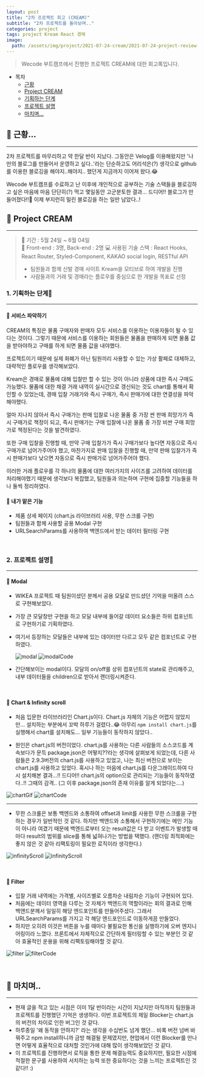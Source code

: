 ```yaml
---
layout: post
title: "2차 프로젝트 회고 (CREAM)"
subtitle: "2차 프로젝트를 돌아보며.."
categories: project
tags: project Kream React 경매
image:
  path: /assets/img/project/2021-07-24-cream/2021-07-24-project-review-cream-Cover.png
---
```


> Wecode 부트캠프에서 진행한 프로젝트 CREAM에 대한 회고록입니다.

- 목차
  - [근황](#-근황)
  - [Project CREAM](#-project-cream)
  - [기획하는 단계](#1-기획하는-단계)
  - [프로젝트 설명](#2-프로젝트-설명)
  - [마치며...](#-마치며)

## 📌 근황...

---

2차 프로젝트를 마무리하고 약 한달 반이 지났다. 그동안은 Velog를 이용해왔지만 '나만의 블로그를 만들어서 운영하고 싶다..'라는 단순하고도 어리석은(?) 생각으로 github를 이용한 블로깅을 해야지..해야지.. 했던게 지금까지 이어져 왔다.😂

Wecode 부트캠프를 수료하고 난 이후에 개인적으로 공부하는 기술 스택들을 블로깅하고 싶은 마음에 마음 단단히(?) 먹고 몇일동안 고군분토한 결과... 드디어!! 블로그가 만들어졌다!!🎉
이제 부지런히 밀린 블로깅을 하는 일만 남았다..!

## 📌 Project CREAM

---

> 🚌 기간 : 5월 24일 ~ 6월 04일 <br>
> 👥 Front-end : 3명, Back-end : 2명
> 💻 사용된 기술 스택 : React Hooks, React Router, Styled-Component, KAKAO social login, RESTful API
>
> - 팀원들과 함께 신발 경매 사이트 Kream을 모티브로 하여 개발을 진행 <br>
> - 사람들과의 거래 및 경매라는 플로우를 중심으로 한 개발을 목표로 선정

### 1. 기획하는 단계🚶

---

#### 🌱 서비스 파악하기

CREAM의 특징은 물품 구매자와 판매자 모두 서비스를 이용하는 이용자들이 될 수 있다는 것이다. 그렇기 때문에 서비스를 이용하는 회원들은 물품을 판매하게 되면 물품 값을 받아야하고 구매를 하게 되면 물품 값을 내야했다.

프로젝트이기 때문에 실제 화폐가 아닌 팀원끼리 사용할 수 있는 가상 활페로 대체하고, 대략적인 플로우를 생각해보았다.

Kream은 경매로 물품에 대해 입찰만 할 수 있는 것이 아니라 상품에 대한 즉시 구매도 가능했다.
물품에 대한 채결 거래 내역이 실시간으로 갱신되는 것도 chart를 통해서 확인할 수 있었는데, 경매 입찰 거래가와 즉시 구매가, 즉시 판매가에 대한 연결성을 파악해야했다.

얼마 지나지 않아서 즉시 구매가는 판매 입찰로 나온 물품 중 가장 싼 판매 희망가가 즉시 구매가로 책정이 되고, 즉시 판매가는 구매 입찰에 나온 물품 중 가장 비싼 구매 희망가로 책정된다는 것을 발견하였다.

또한 구매 입찰을 진행할 때, 만약 구매 입찰가가 즉시 구매가보다 높다면 자동으로 즉시 구매가로 넘어가주어야 했고, 마찬가지로 판매 입찰을 진행할 때, 만약 판매 입찰가가 즉시 판매가보다 낮으면 자동으로 즉시 판매가로 넘어가주어야 했다.

이러한 거래 플로우를 각 하나의 물품에 대한 여러가지의 사이즈를 고려하여 데이터를 처리해야했기 때문에 생각보다 복잡했고, 팀원들과 의논하며 구현에 집중할 기능들을 하나 둘씩 정리하였다.

#### 🌱 내가 맡은 기능

- 제품 상세 페이지 (chart.js 라이브러리 사용, 무한 스크롤 구현)
- 팀원들과 함께 사용할 공용 Modal 구현
- URLSearchParams를 사용하여 백엔드에서 받는 데이터 필터링 구현

<br>

### 2. 프로젝트 설명🙈

---

#### 🌱 Modal

- WIKEA 프로젝트 때 팀원이셨던 분께서 공용 모달로 만드셨던 기억을 떠올려 스스로 구현해보았다.
- 가장 큰 모달창만 구현을 하고 모달 내부에 들어갈 데이터 요소들은 하위 컴포넌트로 구현하기로 기획하였다.
- 여기서 등장하는 모달들은 내부에 있는 데이터만 다르고 모두 같은 컴포넌트로 구현하였다.

  ![modal](/assets/img/project/2021-07-24-cream/2021-07-24-cream-modal.gif)
  ![modalCode](/assets/img/project/2021-07-24-cream/2021-07-24-cream-modalCode.png)

- 간단해보이는 modal이다. 모달의 on/off를 상위 컴포넌트의 state로 관리해주고, 내부 데이터들을 children으로 받아서 랜더링시켜준다.

<br>

#### 🌱 Chart & Infinity scroll

- 처음 입문한 라이브러리인 Chart.js이다. Chart.js 자체의 기능은 어렵지 않았지만... 설치하는 부분에서 꼬박 하루가 걸렸다..😂 아무리 `npm install chart.js`를 실행해서 chart를 설치해도... 일부 기능들이 동작하지 않았다..

- 원인은 chart.js의 버전이었다. chart.js를 사용하는 다른 사람들의 소스코드를 계속보다가 문득 package.json은 어떻지??라는 생각에 살펴보게 되었는데, 다른 사람들은 2.9.3버전의 chart.js를 사용하고 있었고, 나는 최신 버전으로 보이는 chart.js를 사용하고 있었다. 혹시나 하는 마음에 chart.js를 다운그래이드하여 다시 설치해본 결과...!! 드디어!! chart.js의 option으로 관리되는 기능들이 동작하였다..!! 그때의 감격.. (그 이후 package.json의 존재 이유를 알게 되었다는....)

![chartGif](/assets/img/project/2021-07-24-cream/2021-07-24-cream-chart.gif)
![chartCode](/assets/img/project/2021-07-24-cream/2021-07-24-cream-chartCode.png)

---

- 무한 스크롤은 보통 백엔드와 소통하여 offset과 limit를 사용한 무한 스크롤을 구현하는 경우가 일반적인 것 같다. 하지만 백앤드와 소통해서 구현하기에는 메인 기능이 아니라 여겼기 때문에 백엔드로부터 오는 result값은 다 받고 이벤트가 발생할 때마다 result의 범위를 slice를 통해 넓혀나가는 방법을 택했다. (랜더링 최적화에는 좋지 않은 것 같아 리팩토링이 필요한 로직이라 생각한다.)

![infinityScroll](/assets/img/project/2021-07-24-cream/2021-07-24-cream-infinity1.png)
![infinityScroll](/assets/img/project/2021-07-24-cream/2021-07-24-cream-infinity2.png)

<br>

#### 🌱 Filter

- 입찰 거래 내역에는 가격별, 사이즈별로 오름차순 내림차순 기능이 구현되어 있다.
- 처음에는 데이터 영역을 다루는 것 자체가 백엔드의 역할이라는 회의 결과로 인해 백앤드분께서 일일히 해당 엔드포인트를 만들어주셨다. 그래서 URLSearchParams를 가지고 각 해당 엔드포인드로 이동하게끔 만들었다.
- 하지만 오히려 이것은 버튼을 누를 때마다 불필요한 통신을 실행하기에 오버 엔지니어링이라 느꼈다. 프론트에서 자체적으로 간단하게 필터링할 수 있는 부분인 것 같아 효율적인 운용을 위해 리팩토링해야할 것 같다.

![filter](/assets/img/project/2021-07-24-cream/2021-07-24-cream-filter.gif)
![filterCode](/assets/img/project/2021-07-24-cream/2021-07-24-cream-filterCode.png)

<br>

## 📌 마치며..

---

- 현재 글을 적고 있는 시점은 이미 1달 반이라는 시간이 지났지만 아직까지 팀원들과 프로젝트를 진행했던 기억은 생생하다. 이번 프로젝트의 제일 Blocker는 chart.js의 버전의 차이로 인한 버그인 것 같다.
- 하루종일 '왜 동작을 안하지?' 라는 생각을 수십번도 넘게 했던... 비록 버전 넘버 바꿔주고 npm install하니까 금방 해결될 문제였지만, 현업에서 이런 Blocker를 만나면 어떻게 효율적으로 대처할 것인가에 대해 많이 생각해보았던 것 같다.
- 이 프로젝트를 진행하면서 로직을 통한 문제 해결능력도 중요하지만, 필요한 시점에 적절한 문구를 사용하여 서치하는 능력 또한 중요하다는 것을 느끼는 프로젝트인 것 같다!! :)
